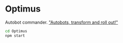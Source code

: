 # Optimus

Autobot commander. ["Autobots, transform and roll out!"](http://tfwiki.net/wiki/Roll_out)

```bash
cd Optimus
npm start
```